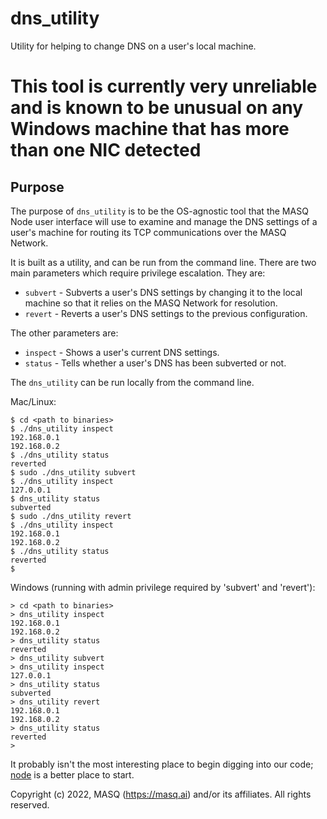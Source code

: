 # dns_utility
Utility for helping to change DNS on a user's local machine.

# This tool is currently very unreliable and is known to be unusual on any Windows machine that has more than one NIC detected

## Purpose
The purpose of `dns_utility` is to be the OS-agnostic tool that the MASQ Node user interface will use to examine
and manage the DNS settings of a user's machine for routing its TCP communications over the MASQ Network.

It is built as a utility, and can be run from the command line. There are two main parameters which require privilege 
escalation. They are:

- `subvert` - Subverts a user's DNS settings by changing it to the local machine so that it relies on the MASQ Network 
  for resolution.
- `revert` - Reverts a user's DNS settings to the previous configuration.

The other parameters are:
- `inspect` - Shows a user's current DNS settings.
- `status` - Tells whether a user's DNS has been subverted or not.

The `dns_utility` can be run locally from the command line.

Mac/Linux:
```
$ cd <path to binaries>
$ ./dns_utility inspect
192.168.0.1
192.168.0.2
$ ./dns_utility status
reverted
$ sudo ./dns_utility subvert
$ ./dns_utility inspect
127.0.0.1
$ dns_utility status
subverted
$ sudo ./dns_utility revert
$ ./dns_utility inspect
192.168.0.1
192.168.0.2
$ ./dns_utility status
reverted
$
```

Windows (running with admin privilege required by 'subvert' and 'revert'):
```
> cd <path to binaries>
> dns_utility inspect
192.168.0.1
192.168.0.2
> dns_utility status
reverted
> dns_utility subvert
> dns_utility inspect
127.0.0.1
> dns_utility status
subverted
> dns_utility revert
192.168.0.1
192.168.0.2
> dns_utility status
reverted
>
```

It probably isn't the most interesting place to begin digging into our code;
[node](https://github.com/MASQ-Project/Node/tree/master/node)
is a better place to start.

Copyright (c) 2022, MASQ (https://masq.ai) and/or its affiliates. All rights reserved.
